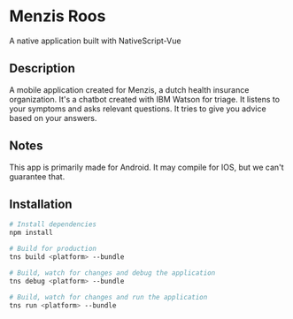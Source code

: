 # Menzis Roos

A native application built with NativeScript-Vue

## Description

A mobile application created for Menzis, a dutch health insurance organization. It's a chatbot created with IBM Watson for triage. It listens to your symptoms and asks relevant questions. It tries to give you advice based on your answers.

## Notes

This app is primarily made for Android. It may compile for IOS, but we can't guarantee that.

## Installation

``` bash
# Install dependencies
npm install

# Build for production
tns build <platform> --bundle

# Build, watch for changes and debug the application
tns debug <platform> --bundle

# Build, watch for changes and run the application
tns run <platform> --bundle
```
